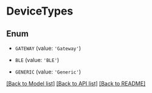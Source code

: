 # DeviceTypes


## Enum

* `GATEWAY` (value: `'Gateway'`)

* `BLE` (value: `'BLE'`)

* `GENERIC` (value: `'Generic'`)

[[Back to Model list]](../README.md#documentation-for-models) [[Back to API list]](../README.md#documentation-for-api-endpoints) [[Back to README]](../README.md)


